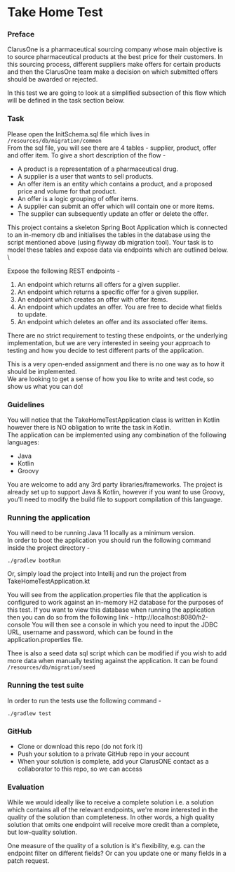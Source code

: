 # Take Home Test

### Preface

ClarusOne is a pharmaceutical sourcing company whose main objective is to source pharmaceutical products at the best price for their customers. 
In this sourcing process, different suppliers make offers for certain products and then the ClarusOne team make a decision on which submitted offers should be awarded or rejected. 

In this test we are going to look at a simplified subsection of this flow which will be defined in the task section below. 

### Task

Please open the InitSchema.sql file which lives in `/resources/db/migration/common` \
From the sql file, you will see there are 4 tables - supplier, product, offer and offer item.
To give a short description of the flow -
- A product is a representation of a pharmaceutical drug.
- A supplier is a user that wants to sell products.
- An offer item is an entity which contains a product, and a proposed price and volume for that product.
- An offer is a logic grouping of offer items.
- A supplier can submit an offer which will contain one or more items.
- The supplier can subsequently update an offer or delete the offer.

This project contains a skeleton Spring Boot Application which is connected to an in-memory db and initialises the tables in the database using the script mentioned above (using flyway db migration tool). Your task is to model these tables and expose data via endpoints which are outlined below. \

Expose the following REST endpoints - 

1. An endpoint which returns all offers for a given supplier.
2. An endpoint which returns a specific offer for a given supplier.
3. An endpoint which creates an offer with offer items.
4. An endpoint which updates an offer. You are free to decide what fields to update.
5. An endpoint which deletes an offer and its associated offer items.

There are no strict requirement to testing these endpoints, or the underlying implementation, but we are very interested in seeing your approach to testing and how you decide to test different parts of the application.

This is a very open-ended assignment and there is no one way as to how it should be implemented. \
We are looking to get a sense of how you like to write and test code, so show us what you can do! 

### Guidelines
You will notice that the TakeHomeTestApplication class is written in Kotlin however there is NO obligation to write the task in Kotlin. \
The application can be implemented using any combination of the following languages:

- Java
- Kotlin
- Groovy

You are welcome to add any 3rd party libraries/frameworks. The project is already set up to support Java & Kotlin, however if you want to use Groovy, you'll need to modify the build file to support compilation of this language.

### Running the application

You will need to be running Java 11 locally as a minimum version. \
In order to boot the application you should run the following command inside the project directory - 

```shell script
./gradlew bootRun
```

Or, simply load the project into Intellij and run the project from TakeHomeTestApplication.kt

You will see from the application.properties file that the application is configured to work against an in-memory H2 database for the purposes of this test.
If you want to view this database when running the application then you can do so from the following link - http://localhost:8080/h2-console
You will then see a console in which you need to input the JDBC URL, username and password, which can be found in the application.properties file. 

Thee is also a seed data sql script which can be modified if you wish to add more data when manually testing against the application. 
It can be found `/resources/db/migration/seed`

### Running the test suite

In order to run the tests use the following command - 

```shell script
./gradlew test
```

### GitHub
- Clone or download this repo (do not fork it)
- Push your solution to a private GitHub repo in your account
- When your solution is complete, add your ClarusONE contact as a collaborator to this repo, so we can access

### Evaluation

While we would ideally like to receive a complete solution i.e. a solution which contains all of the relevant endpoints, we're more interested in the quality of the solution than completeness. In other words, a high quality solution that omits one endpoint will receive more credit than a complete, but low-quality solution.

One measure of the quality of a solution is it's flexibility, e.g. can the endpoint filter on different fields? Or can you update one or many fields in a patch request.
